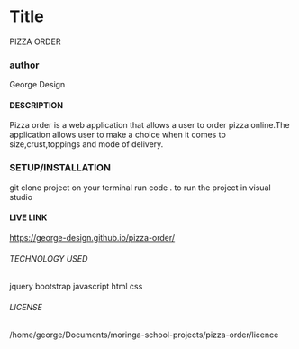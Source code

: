 # Title
PIZZA ORDER
### author
George Design
#### DESCRIPTION
Pizza order is a web application that allows a user to order pizza online.The application allows user to make a choice when it comes to size,crust,toppings and mode of delivery.
### SETUP/INSTALLATION
git clone project
on your terminal run code . to run the project in visual studio
#### LIVE LINK
https://george-design.github.io/pizza-order/



###### TECHNOLOGY USED 
jquery
bootstrap
javascript
html
css
###### LICENSE
/home/george/Documents/moringa-school-projects/pizza-order/licence
